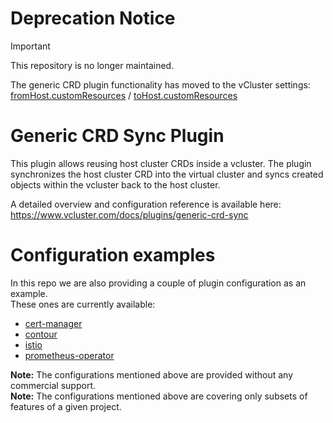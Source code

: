 # Deprecation Notice
> [!IMPORTANT]  
> This repository is no longer maintained. 
> 
> The generic CRD plugin functionality has moved to the vCluster settings: [fromHost.customResources](https://www.vcluster.com/docs/vcluster/configure/vcluster-yaml/sync/from-host/custom-resources) / [toHost.customResources](https://www.vcluster.com/docs/vcluster/configure/vcluster-yaml/sync/to-host/advanced/custom-resources)

# Generic CRD Sync Plugin

This plugin allows reusing host cluster CRDs inside a vcluster. The plugin synchronizes the host cluster CRD into the virtual cluster and syncs created objects within the vcluster back to the host cluster. 

A detailed overview and configuration reference is available here:  
https://www.vcluster.com/docs/plugins/generic-crd-sync


# Configuration examples
In this repo we are also providing a couple of plugin configuration as an example.  
These ones are currently available:
- [cert-manager](./examples/cert-manager/)
- [contour](./examples/contour/)
- [istio](./examples/istio/)
- [prometheus-operator](./examples/prometheus-operator/)


**Note:** The configurations mentioned above are provided without any commercial support.  
**Note:** The configurations mentioned above are covering only subsets of features of a given project.
